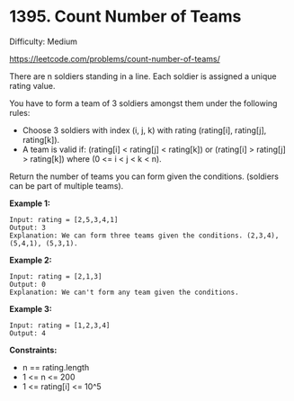 # 1395. Count Number of Teams

Difficulty: Medium

https://leetcode.com/problems/count-number-of-teams/

There are n soldiers standing in a line. Each soldier is assigned a unique rating value.

You have to form a team of 3 soldiers amongst them under the following rules:

* Choose 3 soldiers with index (i, j, k) with rating (rating[i], rating[j], rating[k]).
* A team is valid if:  (rating[i] < rating[j] < rating[k]) or (rating[i] > rating[j] > rating[k]) where (0 <= i < j < k < n).

Return the number of teams you can form given the conditions. (soldiers can be part of multiple teams).

**Example 1:**
```
Input: rating = [2,5,3,4,1]
Output: 3
Explanation: We can form three teams given the conditions. (2,3,4), (5,4,1), (5,3,1). 
```

**Example 2:**
```
Input: rating = [2,1,3]
Output: 0
Explanation: We can't form any team given the conditions.
```

**Example 3:**
```
Input: rating = [1,2,3,4]
Output: 4
```

**Constraints:**

* n == rating.length
* 1 <= n <= 200
* 1 <= rating[i] <= 10^5
